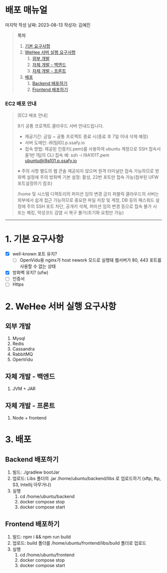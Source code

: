 # 배포 매뉴얼

마지막 작성 날짜: 2023-08-13
작성자: 김예진

> **목차**
>
> 1. [기본 요구사항](#1-기본-요구사항)
> 2. [WeHee 서버 실행 요구사항](#2-wehee-서버-실행-요구사항)
>    1. [외부 개발](#외부-개발)
>    2. [자체 개발 - 백엔드](#자체-개발---백엔드)
>    3. [자체  개발 - 프론트](#자체-개발---프론트)
> 3. [배포](#3-배포)
>    1. [Backend 배포하기](#backend-배포하기)
>    2. [Frontend 배포하기](#frontend-배포하기)

### EC2 배포 안내

> [EC2 배포 안내]
>
> 9기 공통 프로젝트 클라우드 서버 안내드립니다.
>
> - 제공기간: 금일 ~ 공통 프로젝트 종료 시(종료 후 7일 이내 삭제 예정)
> - 서버 도메인: i9[팀ID].p.ssafy.io
> - 접속 방법: 제공된 인증키(.pem)를 사용하여 ubuntu 계정으로 SSH 접속서울1반 1팀의 CLI 접속 예: ssh -i I9A101T.pem [ubuntu@i9a101.p.ssafy.io](mailto:ubuntu@i9a101.p.ssafy.io)
>
> ※ 주의 사항 별도의 웹 콘솔 제공되지 않으며 원격 터미널만 접속 가능하므로 방화벽 설정에 주의 방화벽 기본 설정: 활성, 22번 포트만 접속 가능(첨부된 UFW 포트설정하기 참조)
>
> /home 및 시스템 디렉토리의 퍼미션 임의 변경 금지 퍼블릭 클라우드의 서버는 외부에서 쉽게 접근 가능하므로 중요한 파일 저장 및 계정, DB 등의 패스워드 설정에 주의 SSH 포트 차단, 공개키 삭제, 퍼미션 임의 변경 등으로 접속 불가 시 또는 해킹, 악성코드 감염 시 복구 불가(초기화 요청만 가능)

---

# 1. 기본 요구사항

- [x] well-known 포트 유지?
  - [ ] OpenVidu용 nginx가 host nework 모드로 실행돼 웹서버가 80, 443 포트를 사용할 수 없는 상태
- [x] 방화벽 유지? (ufw)
- [ ] 인증서
- [ ] Https

# 2. WeHee 서버 실행 요구사항

## 외부 개발

1. Mysql
2. Redis
3. Cassandra
4. RabbitMQ
5. OpenVidu

## 자체 개발 - 백엔드

1. JVM + JAR

## 자체 개발 - 프론트

1. Node + frontend

# 3. 배포

## Backend 배포하기

1. 빌드: ./gradlew bootJar
2. 업로드: Libs 폴더의 .jar /home/ubuntu/backend/libs 로 업로드하기 (sftp, ftp, S3, Intellij 아무거나)
3. 실행
   1. cd /home/ubuntu/backend
   2. docker compose stop
   3. docker compose start

## Frontend 배포하기

1. 빌드: npm i && npm run build
2. 업로드: build 폴더를 /home/ubuntu/frontend/libs/build 폴더로 업로드
3. 실행
   1. cd /home/ubuntu/frontend
   2. docker compose stop
   3. docker compose start
